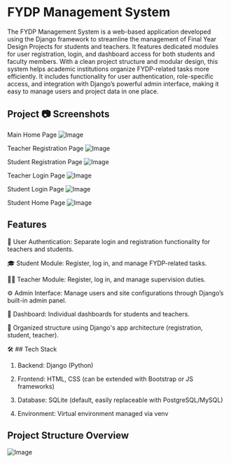 # FYDP Management System
The FYDP Management System is a web-based application developed using the Django framework to streamline the management of Final Year Design Projects for students and teachers. It features dedicated modules for user registration, login, and dashboard access for both students and faculty members. With a clean project structure and modular design, this system helps academic institutions organize FYDP-related tasks more efficiently. It includes functionality for user authentication, role-specific access, and integration with Django’s powerful admin interface, making it easy to manage users and project data in one place.

## Project 📷 Screenshots
Main Home Page
![Image](https://github.com/user-attachments/assets/43786a52-2b88-47be-98b5-8c858bb467db)

Teacher Registration Page
![Image](https://github.com/user-attachments/assets/c1cf6188-c404-4ffe-b19b-fb430e5b8ea8)

Student Registration Page
![Image](https://github.com/user-attachments/assets/e1651914-9b60-4c52-854a-b88e3ddb26b1)

Teacher Login Page
![Image](https://github.com/user-attachments/assets/0e1dc5e9-5f34-4b53-b04d-d12f23e94e8a)

Student Login Page
![Image](https://github.com/user-attachments/assets/0a9abc13-d2f3-4589-8aa4-5dfc0fd1647f)

Student Home Page
![Image](https://github.com/user-attachments/assets/0246d8f2-a3ca-4556-bb47-afd5908940a2)


## Features
🔐 User Authentication: Separate login and registration functionality for teachers and students.

🎓 Student Module: Register, log in, and manage FYDP-related tasks.

👨‍🏫 Teacher Module: Register, log in, and manage supervision duties.

⚙️ Admin Interface: Manage users and site configurations through Django’s built-in admin panel.

🧭 Dashboard: Individual dashboards for students and teachers.

📁 Organized structure using Django's app architecture (registration, student, teacher).

🛠️ ## Tech Stack

1. Backend: Django (Python)

2. Frontend: HTML, CSS (can be extended with Bootstrap or JS frameworks)

3. Database: SQLite (default, easily replaceable with PostgreSQL/MySQL)

4. Environment: Virtual environment managed via venv

## Project Structure Overview

![Image](https://github.com/user-attachments/assets/953df7b2-0ef9-4493-87eb-29740dfb8f3f)
